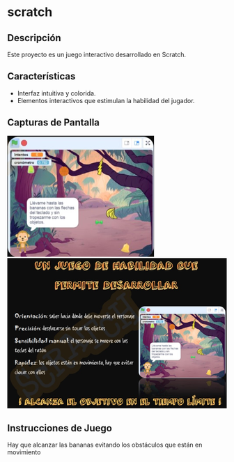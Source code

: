 # scratch

## Descripción
Este proyecto es un juego interactivo desarrollado en Scratch.

## Características
- Interfaz intuitiva y colorida.
- Elementos interactivos que estimulan la habilidad del jugador.

## Capturas de Pantalla
![Preview](https://raw.githubusercontent.com/isromar/scratch/main/preview.JPG)
![Cartel](https://raw.githubusercontent.com/isromar/scratch/main/preview_cartel.JPG)

## Instrucciones de Juego
Hay que alcanzar las bananas evitando los obstáculos que están en movimiento
